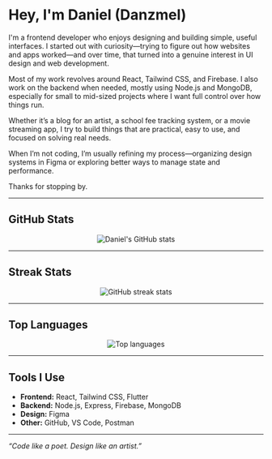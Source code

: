 # Hey, I'm Daniel (Danzmel)

I'm a frontend developer who enjoys designing and building simple, useful interfaces. I started out with curiosity—trying to figure out how websites and apps worked—and over time, that turned into a genuine interest in UI design and web development.

Most of my work revolves around React, Tailwind CSS, and Firebase. I also work on the backend when needed, mostly using Node.js and MongoDB, especially for small to mid-sized projects where I want full control over how things run.

Whether it’s a blog for an artist, a school fee tracking system, or a movie streaming app, I try to build things that are practical, easy to use, and focused on solving real needs.

When I’m not coding, I’m usually refining my process—organizing design systems in Figma or exploring better ways to manage state and performance.

Thanks for stopping by.

---

## GitHub Stats

<p align="center">
  <img src="https://github-readme-stats.vercel.app/api?username=your-username&show_icons=true&theme=radical" alt="Daniel's GitHub stats" />
</p>

---

## Streak Stats

<p align="center">
  <img src="https://streak-stats.demolab.com?user=your-username&theme=radical&hide_border=true" alt="GitHub streak stats" />
</p>

---

## Top Languages

<p align="center">
  <img src="https://github-readme-stats.vercel.app/api/top-langs/?username=your-username&layout=compact&theme=radical" alt="Top languages" />
</p>

---

## Tools I Use

- **Frontend:** React, Tailwind CSS, Flutter  
- **Backend:** Node.js, Express, Firebase, MongoDB  
- **Design:** Figma  
- **Other:** GitHub, VS Code, Postman

---

_“Code like a poet. Design like an artist.”_

